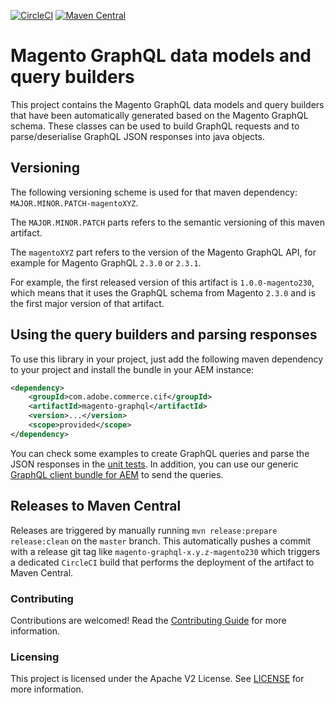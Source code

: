 [![CircleCI](https://circleci.com/gh/adobe/commerce-cif-magento-graphql.svg?style=svg)](https://circleci.com/gh/adobe/commerce-cif-magento-graphql)
[![Maven Central](https://img.shields.io/maven-central/v/com.adobe.commerce.cif/magento-graphql.svg)](https://search.maven.org/search?q=g:com.adobe.commerce.cif%20AND%20a:magento-graphql)

# Magento GraphQL data models and query builders

This project contains the Magento GraphQL data models and query builders that have been automatically generated based on the Magento GraphQL schema.
These classes can be used to build GraphQL requests and to parse/deserialise GraphQL JSON responses into java objects.

## Versioning

The following versioning scheme is used for that maven dependency: `MAJOR.MINOR.PATCH-magentoXYZ`.

The `MAJOR.MINOR.PATCH` parts refers to the semantic versioning of this maven artifact.

The `magentoXYZ` part refers to the version of the Magento GraphQL API, for example for Magento GraphQL `2.3.0` or `2.3.1`.

For example, the first released version of this artifact is `1.0.0-magento230`, which means that it uses the GraphQL schema from Magento `2.3.0` and is the first major version of that artifact.

## Using the query builders and parsing responses

To use this library in your project, just add the following maven dependency to your project and install the bundle in your AEM instance:

```xml
<dependency>
    <groupId>com.adobe.commerce.cif</groupId>
    <artifactId>magento-graphql</artifactId>
    <version>...</version>
    <scope>provided</scope>
</dependency>
```

You can check some examples to create GraphQL queries and parse the JSON responses in the [unit tests](src/test/java/com/adobe/cq/commerce/magento/graphql/). In addition, you can use our generic [GraphQL client bundle for AEM](https://github.com/adobe/commerce-cif-graphql-client) to send the queries.

## Releases to Maven Central

Releases are triggered by manually running `mvn release:prepare release:clean` on the `master` branch. This automatically pushes a commit with a release git tag like `magento-graphql-x.y.z-magento230` which triggers a dedicated `CircleCI` build that performs the deployment of the artifact to Maven Central.

### Contributing
 
Contributions are welcomed! Read the [Contributing Guide](.github/CONTRIBUTING.md) for more information.
 
### Licensing
 
This project is licensed under the Apache V2 License. See [LICENSE](LICENSE) for more information.